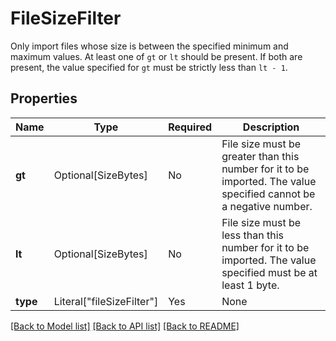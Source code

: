 # FileSizeFilter

Only import files whose size is between the specified minimum and maximum values.
At least one of `gt` or `lt` should be present.
If both are present, the value specified for `gt` must be strictly less than `lt - 1`.


## Properties
| Name | Type | Required | Description |
| ------------ | ------------- | ------------- | ------------- |
**gt** | Optional[SizeBytes] | No | File size must be greater than this number for it to be imported. The value specified cannot be a negative number.  |
**lt** | Optional[SizeBytes] | No | File size must be less than this number for it to be imported. The value specified must be at least 1 byte.  |
**type** | Literal["fileSizeFilter"] | Yes | None |


[[Back to Model list]](../../../../README.md#models-v2-link) [[Back to API list]](../../../../README.md#apis-v2-link) [[Back to README]](../../../../README.md)
